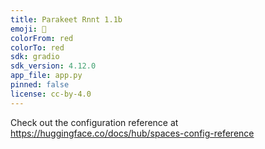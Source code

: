 ```yaml
---
title: Parakeet Rnnt 1.1b
emoji: 🦀
colorFrom: red
colorTo: red
sdk: gradio
sdk_version: 4.12.0
app_file: app.py
pinned: false
license: cc-by-4.0
---
```


Check out the configuration reference at https://huggingface.co/docs/hub/spaces-config-reference
